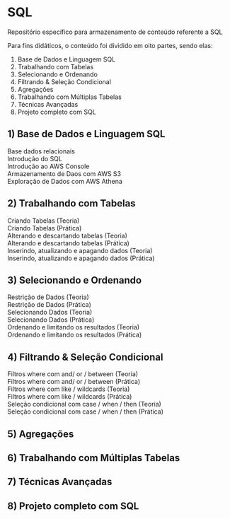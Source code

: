 # SQL

Repositório específico para armazenamento de conteúdo referente a SQL

Para fins didáticos, o conteúdo foi dividido em oito partes, sendo elas: 
1) Base de Dados e Linguagem SQL
2) Trabalhando com Tabelas
3) Selecionando e Ordenando
4) Filtrando & Seleção Condicional
5) Agregações
6) Trabalhando com Múltiplas Tabelas
7) Técnicas Avançadas
8) Projeto completo com SQL

## 1) Base de Dados e Linguagem SQL

Base dados relacionais <br>
Introdução do SQL <br>
Introdução ao AWS Console <br>
Armazenamento de Daos com AWS S3 <br>
Exploração de Dados com AWS Athena <br>

## 2) Trabalhando com Tabelas

Criando Tabelas (Teoria) <br>
Criando Tabelas (Prática) <br>
Alterando e descartando tabelas (Teoria) <br>
Alterando e descartando tabelas (Prática) <br>
Inserindo, atualizando e apagando dados (Teoria) <br>
Inserindo, atualizando e apagando dados (Prática) <br>

## 3) Selecionando e Ordenando

Restrição de Dados (Teoria) <br>
Restrição de Dados (Prática) <br>
Selecionando Dados (Teoria) <br>
Selecionando Dados (Prática) <br>
Ordenando e limitando os resultados (Teoria) <br>
Ordenando e limitando os resultados (Prática) <br>

## 4) Filtrando & Seleção Condicional

Filtros where com and/ or / between (Teoria) <br>
Filtros where com and/ or / between (Prática) <br>
Filtros where com like / wildcards (Teoria) <br>
Filtros where com like / wildcards (Prática) <br>
Seleção condicional com case / when / then (Teoria) <br>
Seleção condicional com case / when / then (Prática) <br>

## 5) Agregações

## 6) Trabalhando com Múltiplas Tabelas

## 7) Técnicas Avançadas

## 8) Projeto completo com SQL
